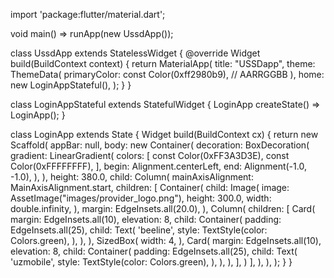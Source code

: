 import 'package:flutter/material.dart';

void main() => runApp(new UssdApp());

class UssdApp extends StatelessWidget {
  @override
  Widget build(BuildContext context) {
    return MaterialApp(
      title: "USSDapp",
      theme: ThemeData(
        primaryColor: const Color(0xff2980b9), // AARRGGBB
      ),
      home: new LoginAppStateful(),
    );
  }
}

class LoginAppStateful extends StatefulWidget {
  LoginApp createState() => LoginApp();
}

class LoginApp extends State<LoginAppStateful> {
  Widget build(BuildContext cx) {
    return new Scaffold(
        appBar: null,
        body: new Container(
          decoration: BoxDecoration(
            gradient: LinearGradient(
              colors: [
                const Color(0xFF3A3D3E),
                const Color(0xFFFFFFFF),
              ],
              begin: Alignment.centerLeft,
              end: Alignment(-1.0, -1.0),
            ),
          ),
          height: 380.0,
          child: Column(
            mainAxisAlignment: MainAxisAlignment.start,
            children: <Widget>[
              Container(
                child: Image(
                  image: AssetImage("images/provider_logo.png"),
                  height: 300.0,
                  width: double.infinity,
                ),
                margin: EdgeInsets.all(20.0),
              ),
              Column(
                children: [
                  Card(
                    margin: EdgeInsets.all(10),
                    elevation: 8,
                    child: Container(
                      padding: EdgeInsets.all(25),
                      child: Text(
                        'beeline',
                        style: TextStyle(color: Colors.green),
                      ),
                    ),
                  ),
                  SizedBox(
                    width: 4,
                  ),
                  Card(
                    margin: EdgeInsets.all(10),
                    elevation: 8,
                    child: Container(
                      padding: EdgeInsets.all(25),
                      child: Text(
                        'uzmobile',
                        style: TextStyle(color: Colors.green),
                      ),
                    ),
                  ),
                ],
              )
            ],
          ),
        ),
    );
  }
}

